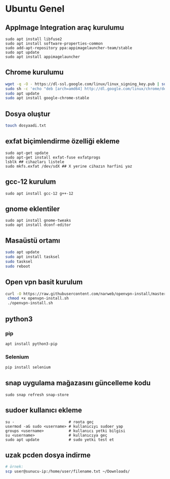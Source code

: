 # Ubuntu Genel

## AppImage Integration araç kurulumu

```shell
sudo apt install libfuse2
sudo apt install software-properties-common
sudo add-apt-repository ppa:appimagelauncher-team/stable
sudo apt update
sudo apt install appimagelauncher
```

## Chrome kurulumu

```bash
wget -q -O - https://dl-ssl.google.com/linux/linux_signing_key.pub | sudo apt-key add -
sudo sh -c 'echo "deb [arch=amd64] http://dl.google.com/linux/chrome/deb/ stable main" >> /etc/apt/sources.list.d/google-chrome.list'
sudo apt update
sudo apt install google-chrome-stable
```

## Dosya oluştur

```bash
touch dosyaadi.txt
```

## exfat biçimlendirme özelliği ekleme

```shell
sudo apt-get update
sudo apt-get install exfat-fuse exfatprogs
lsblk ## cihazları listele
sudo mkfs.exfat /dev/sdX ## X yerine cihazın harfini yaz
```

## gcc-12 kurulum

```shell
sudo apt install gcc-12 g++-12
```

## gnome eklentiler

```shell
sudo apt install gnome-tweaks
sudo apt install dconf-editor
```

## Masaüstü ortamı

```bash
sudo apt update
sudo apt install tasksel
sudo tasksel
sudo reboot
```

## Open vpn basit kurulum
```bash
curl -O https://raw.githubusercontent.com/narweb/openvpn-install/master/openvpn-install.sh
 chmod +x openvpn-install.sh
 ./openvpn-install.sh
```

## python3

### pip

```bash
apt install python3-pip 
```

### Selenium

```bash
pip install selenium
```

## snap uygulama mağazasını güncelleme kodu

```shell
sudo snap refresh snap-store
```

## sudoer kullanıcı ekleme

```shell
su -                        # roota geç
usermod -aG sudo <username> # kullanıcıyı sudoer yap
groups <username>           # kullanıcı yetki bilgisi
su <username>               # kullanıcıya geç
sudo apt update             # sudo yetki test et
```

## uzak pcden dosya indirme

```bash
# örnek:
scp user@sunucu-ip:/home/user/filename.txt ~/Downloads/
```
